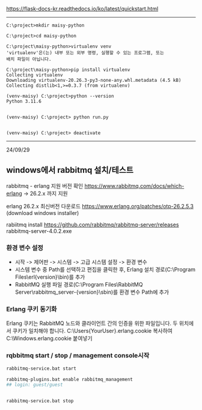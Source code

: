 https://flask-docs-kr.readthedocs.io/ko/latest/quickstart.html

---

```
C:\project>mkdir maisy-python

C:\project>cd maisy-python

C:\project\maisy-python>virtualenv venv
'virtualenv'은(는) 내부 또는 외부 명령, 실행할 수 있는 프로그램, 또는
배치 파일이 아닙니다.

C:\project\maisy-python>pip install virtualenv
Collecting virtualenv
Downloading virtualenv-20.26.3-py3-none-any.whl.metadata (4.5 kB)
Collecting distlib<1,>=0.3.7 (from virtualenv)

(venv-maisy) C:\project>python --version
Python 3.11.6


(venv-maisy) C:\project> python run.py


(venv-maisy) C:\project> deactivate
```

---

24/09/29

## windows에서 rabbitmq 설치/테스트

rabbitmq - erlang 지원 버전 확인
https://www.rabbitmq.com/docs/which-erlang
-> 26.2.x 까지 지원

erlang 26.2.x 최신버전 다운로드
https://www.erlang.org/patches/otp-26.2.5.3
(download windows installer)

rabiitmq install
https://github.com/rabbitmq/rabbitmq-server/releases
rabbitmq-server-4.0.2.exe

### 환경 변수 설정

- 시작 -> 제어판 -> 시스템 -> 고급 시스템 설정 -> 환경 변수
- 시스템 변수 중 Path를 선택하고 편집을 클릭한 후, Erlang 설치 경로(C:\Program Files\erl{version}\bin)를 추가
- RabbitMQ 실행 파일 경로(C:\Program Files\RabbitMQ Server\rabbitmq_server-{version}\sbin)를 환경 변수 Path에 추가

### Erlang 쿠키 동기화

Erlang 쿠키는 RabbitMQ 노드와 클라이언트 간의 인증을 위한 파일입니다. 두 위치에서 쿠키가 일치해야 합니다.
C:\Users\{YourUser}\.erlang.cookie 복사하여
C:\Windows\.erlang.cookie 붙여넣기

### rqbbitmq start / stop / management console시작

```bash
rabbitmq-service.bat start

rabbitmq-plugins.bat enable rabbitmq_management
## login: guest/guest


rabbitmq-service.bat stop
```
